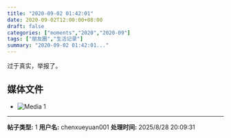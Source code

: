 ```yaml
---
title: "2020-09-02 01:42:01"
date: 2020-09-02T12:00:00+08:00
draft: false
categories: ["moments","2020","2020-09"]
tags: ["朋友圈","生活记录"]
summary: "2020-09-02 01:42:01..."
---
```


过于真实，举报了。

## 媒体文件

- ![Media 1](/Moments/photos/2020-09-02/202009020142010.jpg)

---

**帖子类型:** 1
**用户名:** chenxueyuan001
**处理时间:** 2025/8/28 20:09:31